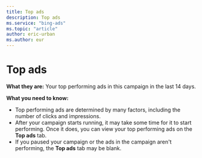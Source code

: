 ```yaml
---
title: Top ads
description: Top ads
ms.service: "bing-ads"
ms.topic: "article"
author: eric-urban
ms.author: eur
---
```


# Top ads

**What they are:**  Your top performing ads in this campaign in the last 14 days.

**What you need to know:**
- Top performing ads are determined by many factors, including the number of clicks and impressions.
- After your campaign starts running, it may take some time for it to start performing. Once it does, you can view your top performing ads on the **Top ads** tab.
- If you paused your campaign or the ads in the campaign aren't performing, the **Top ads** tab may be blank.


